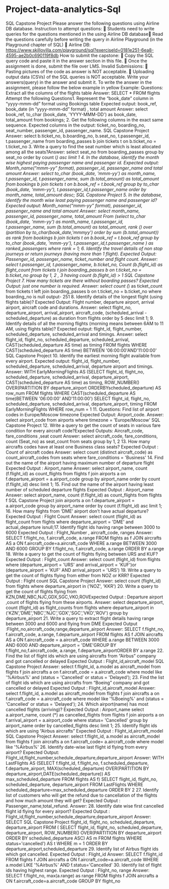 # Project-data-analytics-Sql
 SQL Capstone Project
Please answer the following questions using Airline DB database.
Instruction to attempt questions:  Students need to write queries for the questions mentioned in the using Airline DB database Read the questions carefully before writing the query in Airline Playground (in the Playground
chapter of SQL)  Airline DB: https://www.skillovilla.com/playground/sql?exerciseId=0181e251-6ea8-4595-ae2b0c690119f8db
How to submit the capstone:  Copy the SQL query code and paste it in the answer section in this file.  Once the assignment is done, submit the file over LMS.
Invalid Submissions:  Pasting pictures of the code as answer is NOT acceptable.  Uploading output data (CSVs) of the SQL queries is NOT acceptable.
Write your answers(query) in the answer and submit it. To write the answer in the
assignment, please follow the below example in yellow
Example:
Questions: Extract all the columns of the flights table
Answer: SELECT * FROM flights
 Attempt the following Questions1. Represent the “book_date” column in “yyyy-mmm-dd” format using Bookings table
Expected output: book_ref, book_date (in “yyyy-mmm-dd” format) , total amount
Answer: select
 book_ref,
 to_char (book_date, 'YYYY-MMM-DD') as book_date, total_amount
 from bookings;
2. Get the following columns in the exact same sequence.
Expected columns in the output: ticket_no, boarding_no, seat_number, passenger_id,
passenger_name.
 SQL Capstone Project
Answer: select
 b.ticket_no,
 b.boarding_no,
 b.seat_no,
 t.passenger_id,
 t.passenger_name
 from boarding_passes b
 join tickets t
 on b.ticket_no = t.ticket_no
3. Write a query to find the seat number which is least allocated among all the seats?Answer: select
 seat_no
 from boarding_passes
 group by seat_no
 order by count (*) asc
 limit 1
4. In the database, identify the month wise highest paying passenger name and
passenger id.
Expected output: Month_name(“mmm-yy” format), passenger_id, passenger_name and total
amount
Answer: select
 to_char (book_date, 'mmm-yy') as month_name,
 t.passenger_id,
 t.passenger_name,
 sum (b.total_amount) as total_amount
 from bookings b
 join tickets t
 on b.book_ref = t.book_ref
 group by to_char (book_date, 'mmm-yy'), t.passenger_id,t.passenger_name
 order by month_name, total_amount desc;
 SQL Capstone Project
5. In the database, identify the month wise least paying passenger name and
passenger id?
Expected output: Month_name(“mmm-yy” format), passenger_id, passenger_name and total
amount
Answer: select month_name, passenger_id, passenger_name,
total_amount
 From
 (select
 to_char (book_date, 'mmm-yy') as month_name,
 t.passenger_id,
 t.passenger_name,
 sum (b.total_amount) as total_amount,
 rank () over (partition by to_char(book_date,'mmmyy') order by sum (b.total_amount)) as rank
 from bookings b
 join tickets t
on b.book_ref = t.book_ref
 group by to_char (book_date, 'mmm-yy'), t.passenger_id,t.passenger_name
 ) as ranked_passengers
 where rank = 1;
6. Identify the travel details of non stop journeys or return journeys (having more than
1 flight).
Expected Output: Passenger_id, passenger_name, ticket_number and flight count.
Answer: select
 t.passenger_id,
 t.passenger_name,
 b.ticket_no,
 Count (b.flight_id) as flight_count
 from tickets t
join boarding_passes b
on t.ticket_no = b.ticket_no
 group by 1, 2 , 3
 having count (b.flight_id) > 1
 SQL Capstone Project
7. How many tickets are there without boarding passes?
Expected Output: just one number is required.
Answer: select
 count (*) as ticket_count
 from tickets t
 left join boarding_passes b
 on t.ticket_no = b.ticket_no
 where boarding_no is null
output- 251
8. Identify details of the longest flight (using flights table)?
Expected Output: Flight number, departure airport, arrival airport, aircraft code and durations.
Answer: select
 flight_no,
 departure_airport,
 arrival_airport,
 aircraft_code,
 (scheduled_arrival - scheduled_departure) as
duration
 from flights
 order by 5 desc
 limit 1;
9. Identify details of all the morning flights (morning means between 6AM to 11 AM,
using flights table)?
Expected output: flight_id, flight_number, scheduled_departure, scheduled_arrival and timings. Answer: select
 flight_id,
 flight_no,
 scheduled_departure,
 scheduled_arrival,
 CAST(scheduled_departure AS time) as timing
 FROM flights
 WHERE CAST(scheduled_departure AS time) BETWEEN '06:00:00'AND'11:00:00'
 SQL Capstone Project
10. Identify the earliest morning flight available from every airport.
Expected output: flight_id, flight_number, scheduled_departure, scheduled_arrival, departure
airport and timings.
Answer: WITH EarlyMorningFlights AS
(SELECT flight_id,
 flight_no,
 scheduled_departure,
 scheduled_arrival,
 departure_airport,
 CAST(scheduled_departure AS time) as timing,
 ROW_NUMBER() OVER(PARTITION BY departure_airport ORDERBYscheduled_departure) AS row_num
FROM flights
WHERE CAST(scheduled_departure AS time)BETWEEN '06:00:00' AND'11:00:00')
SELECT
flight_id,
flight_no,
scheduled_departure,
scheduled_arrival,
departure_airport,
timing
FROM EarlyMorningFlights
WHERE row_num = 1
11. Questions: Find list of airport codes in Europe/Moscow timezone
Expected Output: Airport_code.
Answer: select
 airport_code
 from airports
 where timezone = 'Europe/Moscow'
 SQL Capstone Project
12. Write a query to get the count of seats in various fare condition for every aircraft code?Expected Outputs: Aircraft_code, fare_conditions ,seat count
Answer: select
 aircraft_code,
 fare_conditions,
 count (Seat_no) as seat_count
 from seats
 group by 1, 2
13. How many aircrafts codes have at least one Business class seats?
Expected Output : Count of aircraft codes
Answer: select
 count (distinct aircraft_code) as count_aircraft_codes from seats
where fare_conditions = 'Business'
14. Find out the name of the airport having maximum number of departure flight
Expected Output : Airport_name
Answer: select
 airport_name,
 count (f.flight_id) as count_flights
 from flights f
 join airports a
 on f.departure_airport = a.airport_code
 group by airport_name
 order by count (f.flight_id) desc
 limit 1;
15. Find out the name of the airport having least number of scheduled departure flights
Expected Output : Airport_name
Answer: select
 airport_name,
 count (f.flight_id) as count_flights
 from flights f
 SQL Capstone Project
 join airports a
 on f.departure_airport = a.airport_code
 group by airport_name
 order by count (f.flight_id) asc
 limit 1;
16. How many flights from ‘DME’ airport don’t have actual departure?
 Expected Output : Flight Count
Answer: select
 count (flight_id) as flight_count
 from flights
 where departure_airport = 'DME' and actual_departure isnull;17. Identify flight ids having range between 3000 to 6000
Expected Output : Flight_Number , aircraft_code, ranges
Answer: SELECT
f.flight_no,
f.aircraft_code,
a.range
FROM flights as f
JOIN aircrafts AS a
ON f.aircraft_code=a.aircraft_code
WHERE a.range BETWEEN 3000 AND 6000
GROUP BY f.flight_no, f.aircraft_code, a.range
ORDER BY a.range
18. Write a query to get the count of flights flying between URS and KUF?
Expected Output : Flight_count
Answer: select
 count (flight_id)
 from flights
 where (departure_airport = 'URS' and arrival_airport = 'KUF')or (departure_airport = 'KUF' AND arrival_airport = 'URS')
19. Write a query to get the count of flights flying from either from NOZ or KRR?
 Expected Output : Flight count
 SQL Capstone Project
Answer: select
 count (flight_id)
 from flights
 where departure_airport in ('NOZ', 'KKR')
20. Write a query to get the count of flights flying from KZN,DME,NBC,NJC,GDX,SGC,VKO,ROVExpected Output : Departure airport ,count of flights flying from these airports.
Answer: select
 departure_airport,
 count (flight_id) as flight_counts
 from flights
 where departure_airport in
('KZN','DME','NBC','NJC','GDX','SGC','VKO','ROV')
 group by departure_airport
21. Write a query to extract flight details having range between 3000 and 6000 and flying from
DME
Expected Output :Flight_no,aircraft_code,range,departure_airport
Answer: SELECT
f.flight_no,
f.aircraft_code,
a.range,
f.departure_airport
FROM flights AS f
JOIN aircrafts AS a
ON f.aircraft_code = a.aircraft_code
WHERE a.range BETWEEN 3000 AND 6000 AND departure_airport = 'DME'GROUP BY f.flight_no,f.aircraft_code, a.range, f.departure_airportORDER BY a.range
22. Find the list of flight ids which are using aircrafts from “Airbus” company and got cancelled
or delayed
Expected Output : Flight_id,aircraft_model
 SQL Capstone Project
Answer: select
 f.flight_id,
 a.model as aircraft_model
 from flights f
 join aircrafts a
 on f.aircraft_code = a.aircraft_code
 where model like '%Airbus%'
 and (status = 'Cancelled' or status = 'Delayed');
23. Find the list of flight ids which are using aircrafts from “Boeing” company and got cancelled
or delayed
Expected Output : Flight_id,aircraft_model
Answer: select
 f.flight_id,
 a.model as aircraft_model
 from flights f
 join aircrafts a
 on f.aircraft_code = a.aircraft_code
 where model like '%Boeing%'
 and (status = 'Cancelled' or status = 'Delayed');
24. Which airport(name) has most cancelled flights (arriving)?
Expected Output : Airport_name
select
 a.airport_name,
 count (*) as cancelled_flights
from flights f
join airports a
on f.arrival_airport = a.airport_code
where status= 'Cancelled'
group by airport_name
order by cancelled_flights desc
limit 1;
25. Identify flight ids which are using “Airbus aircrafts”
Expected Output : Flight_id,aircraft_model
 SQL Capstone Project
Answer: select
 f.flight_id,
 a.model as aircraft_model
from flights f
join aircrafts a
on f.aircraft_code= a.aircraft_code
where model like '%Airbus%'
26. Identify date-wise last flight id flying from every airport?
Expected Output: Flight_id,flight_number,schedule_departure,departure_airport
Answer: WITH LastFlights AS
(SELECT
f.flight_id,
f.flight_no,
f.scheduled_departure,
f.departure_airport,
MAX(scheduled_departure) OVER(PARTITION BY departure_airport,DATE(scheduled_departure)) AS max_scheduled_departure
FROM flights AS f)
SELECT
flight_id,
flight_no,
scheduled_departure,
departure_airport
FROM LastFlights
WHERE scheduled_departure=max_scheduled_departure
ORDER BY 2
27. Identify list of customers who will get the refund due to cancellation of the flights and how
much amount they will get?
Expected Output : Passenger_name,total_refund.
Answer:
28. Identify date wise first cancelled flight id flying for every airport?
Expected Output : Flight_id,flight_number,schedule_departure,departure_airport
Answer: SELECT
 SQL Capstone Project
flight_id,
flight_no,
scheduled_departure,
departure_airport
FROM
(
SELECT
flight_id,
flight_no,
scheduled_departure,
departure_airport,
ROW_NUMBER() OVER(PARTITION BY departure_airport ORDER BY
scheduled_departure ASC) AS m
FROM flights
WHERE status='cancelled') AS t
WHERE m = 1
ORDER BY departure_airport,scheduled_departure
29. Identify list of Airbus flight ids which got cancelled.
Expected Output : Flight_id
Answer: SELECT
f.flight_id
FROM flights f
JOIN aircrafts a
ON f.aircraft_code=a.aircraft_code
WHERE a.model LIKE '%Airbus%' AND f.status='Cancelled'
30. Identify list of flight ids having highest range.
Expected Output : Flight_no, range
Answer: SELECT
f.flight_no,
max(a.range) as range
FROM flights f
JOIN aircrafts a
ON f.aircraft_code=a.aircraft_code
GROUP BY flight_no
